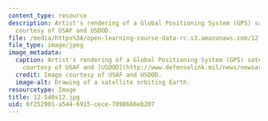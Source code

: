 ```yaml
---
content_type: resource
description: Artist's rendering of a Global Positioning System (GPS) satellite. Image
  courtesy of USAF and USDOD.
file: /media/https%3A/open-learning-course-data-rc.s3.amazonaws.com/12-540-principles-of-the-global-positioning-system-spring-2012/6f252901a5446915cece7898666eb207_12-540s12.jpg
file_type: image/jpeg
image_metadata:
  caption: Artist's rendering of a Global Positioning System (GPS) satellite. (Image
    courtesy of USAF and [USDOD](http://www.defenselink.mil/news/newsarticle.aspx?id=42805).)
  credit: Image courtesy of USAF and USDOD.
  image-alt: Drawing of a satellite orbiting Earth.
resourcetype: Image
title: 12-540s12.jpg
uid: 6f252901-a544-6915-cece-7898666eb207
---
```

